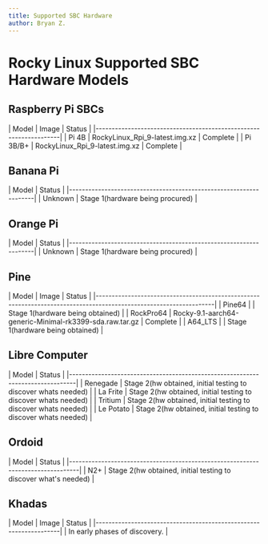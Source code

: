 ```yaml
---
title: Supported SBC Hardware
author: Bryan Z.
---
```


# Rocky Linux Supported SBC Hardware Models

## Raspberry Pi SBCs

| Model         | Image                             | Status        |
|-------------------------------------------------------------------|
| Pi 4B         | RockyLinux_Rpi_9-latest.img.xz    | Complete      |
| Pi 3B/B+      | RockyLinux_Rpi_9-latest.img.xz    | Complete      |


## Banana Pi
| Model         |  Status                                           |
|-------------------------------------------------------------------|
| Unknown       | Stage 1(hardware being procured)                  |

## Orange Pi
| Model         | Status                                            |
|-------------------------------------------------------------------|
| Unknown       | Stage 1(hardware being procured)                  |

## Pine 
| Model         | Image                                                    | Status                                 |
|-------------------------------------------------------------------------------------------------------------------|
| Pine64        |                                                          | Stage 1(hardware being obtained)       |
| RockPro64     | Rocky-9.1-aarch64-generic-Minimal-rk3399-sda.raw.tar.gz  | Complete                               |
| A64_LTS       |                                                          | Stage 1(hardware being obtained)       |

## Libre Computer
| Model         | Status                                                         |
|--------------------------------------------------------------------------------|
| Renegade      | Stage 2(hw obtained, initial testing to discover whats needed) |
| La Frite      | Stage 2(hw obtained, initial testing to discover whats needed) |
| Tritium       | Stage 2(hw obtained, initial testing to discover whats needed) |
| Le Potato     | Stage 2(hw obtained, initial testing to discover whats needed) |

## Ordoid
| Model         | Status                                                          |
|---------------------------------------------------------------------------------|
| N2+           | Stage 2(hw obtained, initial testing to discover what's needed) |

## Khadas
| Model         | Image                             | Status        |
|-------------------------------------------------------------------|
| In early phases of discovery.                                     |